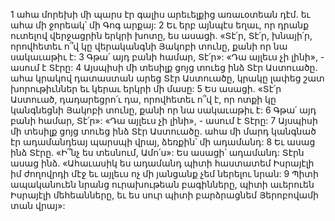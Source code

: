 1 ահա մորեխի մի պարս էր գալիս արեւելքից առաւօտեան դէմ.
եւ ահա մի ջորեակ՝ մի Գոգ արքայ:
2 Եւ երբ այնպէս եղաւ, որ դրանք ուտելով վերջացրին երկրի խոտը,
ես ասացի. «Տէ՛ր, Տէ՛ր, խնայի՛ր,
որովհետեւ ո՞վ կը վերականգնի Յակոբի տունը,
քանի որ նա սակաւաթիւ է:
3 Գթա՛ այդ բանի համար, Տէ՛ր»: «Դա այլեւս չի լինի», - ասում է Տէրը:
4 Այսպիսի մի տեսիլք ցոյց տուեց ինձ Տէր Աստուածը.
ահա կրակով դատաստան արեց Տէր Աստուածը,
կրակը լափեց շատ խորութիւններ եւ կերաւ երկրի մի մասը:
5 Ես ասացի. «Տէ՛ր Աստուած, դադարեցրո՛ւ դա,
որովհետեւ ո՞վ է, որ ոտքի կը կանգնեցնի Յակոբի տունը,
քանի որ նա սակաւաթիւ է:
6 Գթա՛ այդ բանի համար, Տէ՛ր»:
«Դա այլեւս չի լինի», - ասում է Տէրը:
7 Այսպիսի մի տեսիլք ցոյց տուեց ինձ Տէր Աստուածը.
ահա մի մարդ կանգնած էր ադամանդեայ պարսպի վրայ,
ձեռքին՝ մի ադամանդ:
8 Եւ ասաց ինձ Տէրը. «Ի՞նչ ես տեսնում, Ամո՛ս»:
Ես ասացի՝ ադամանդ:
Տէրն ասաց ինձ. «Ահաւասիկ ես ադամանդ պիտի հաստատեմ Իսրայէլի իմ ժողովրդի մէջ
եւ այլեւս ոչ մի յանցանք չեմ ներելու նրան:
9 Պիտի ապականուեն նրանց ուրախութեան բագինները,
պիտի աւերուեն Իսրայէլի մեհեանները,
եւ ես սուր պիտի բարձրացնեմ Յերոբովամի տան վրայ»:
